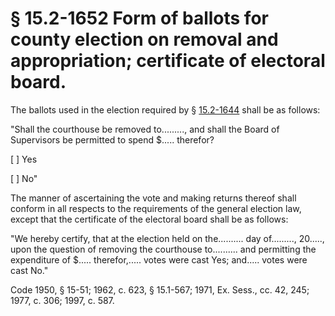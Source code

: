 # § 15.2-1652 Form of ballots for county election on removal and appropriation; certificate of electoral board.

<p>The ballots used in the election required by § <a href='http://law.lis.virginia.gov/vacode/15.2-1644/'>15.2-1644</a> shall be as follows:</p><p>"Shall the courthouse be removed to........., and shall the Board of Supervisors be permitted to spend $..... therefor?</p><p>[ ] Yes</p><p>[ ] No"</p><p>The manner of ascertaining the vote and making returns thereof shall conform in all respects to the requirements of the general election law, except that the certificate of the electoral board shall be as follows:</p><p>"We hereby certify, that at the election held on the.......... day of........., 20....., upon the question of removing the courthouse to.......... and permitting the expenditure of $..... therefor,..... votes were cast Yes; and..... votes were cast No."</p><p>Code 1950, § 15-51; 1962, c. 623, § 15.1-567; 1971, Ex. Sess., cc. 42, 245; 1977, c. 306; 1997, c. 587.</p>